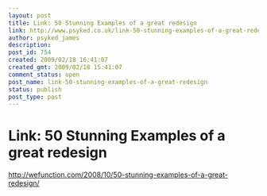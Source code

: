 ```yaml
---
layout: post
title: Link: 50 Stunning Examples of a great redesign
link: http://www.psyked.co.uk/link-50-stunning-examples-of-a-great-redesign/
author: psyked_james
description: 
post_id: 754
created: 2009/02/18 16:41:07
created_gmt: 2009/02/18 15:41:07
comment_status: open
post_name: link-50-stunning-examples-of-a-great-redesign
status: publish
post_type: post
---
```


# Link: 50 Stunning Examples of a great redesign

<http://wefunction.com/2008/10/50-stunning-examples-of-a-great-redesign/>